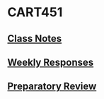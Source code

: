 # CART451
## [Class Notes](https://hybrid.concordia.ca/i_planch/CART451/notes.php)
## [Weekly Responses](https://hybrid.concordia.ca/i_planch/CART451/rr.php)
## [Preparatory Review](https://hybrid.concordia.ca/i_planch/CART451/review)